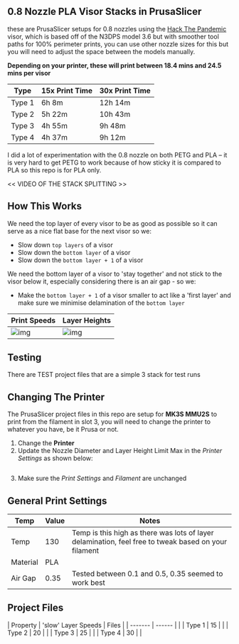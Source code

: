 ## 0.8 Nozzle PLA Visor Stacks in PrusaSlicer

these are PrusaSlicer setups for 0.8 nozzles using the [Hack The Pandemic](www.hackthepandemic.co.uk) visor, which is based off of the N3DPS model 3.6 but with smoother tool paths for 100% perimeter prints, you can use other nozzle sizes for this but you will need to adjust the space between the models manually.

**Depending on your printer, these will print between 18.4 mins and 24.5 mins per visor**

| Type | 15x Print Time | 30x Print Time |
| ------- | ------ | ------ |
| Type 1 | 6h 8m | 12h 14m |
| Type 2 | 5h 22m | 10h 43m |
| Type 3 | 4h 55m | 9h 48m |
| Type 4 | 4h 37m | 9h 12m |

I did a lot of experimentation with the 0.8 nozzle on both PETG and PLA – it is very hard to get PETG to work because of how sticky it is compared to PLA so this repo is for PLA only.

<< VIDEO OF THE STACK SPLITTING >>

## How This Works

We need the top layer of every visor to be as good as possible so it can serve as a nice flat base for the next visor so we:

* Slow down `top layers` of a visor
* Slow down the `bottom layer` of a visor
* Slow down the `bottom layer + 1` of a visor

We need the bottom layer of a visor to 'stay together' and not stick to the visor below it, especially considering there is an air gap - so we:

* Make the `bottom layer + 1` of a visor smaller to act like a 'first layer' and make sure we minimise delamination of the `bottom layer`


<PICTURE ABOUT SETUP OF FIRST LAYER>

| Print Speeds | Layer Heights |
| ------- | ------ |
| ![img]() | ![img]() |


## Testing

There are TEST project files that are a simple 3 stack for test runs


## Changing The Printer

The PrusaSlicer project files in this repo are setup for **MK3S MMU2S** to print from the filament in slot 3, you will need to change the printer to whatever you have, be it Prusa or not. 

1. Change the **Printer**
2. Update the Nozzle Diameter and Layer Height Limit Max in the *Printer Settings* as shown below:

<img here> 

3. Make sure the *Print Settings* and *Filament* are unchanged


## General Print Settings

| Temp | Value | Notes |
| ------- | ------ | ------ |
| Temp | 130 | Temp is this high as there was lots of layer delamination, feel free to tweak based on your filament |
| Material | PLA |  |
| Air Gap | 0.35 | Tested between 0.1 and 0.5, 0.35 seemed to work best |



## Project Files

| Property | 'slow' Layer Speeds | Files |
| ------- | ------ | <link> |
| Type 1 | 15 | <link> |
| Type 2 | 20 | <link> |
| Type 3 | 25 | <link> |
| Type 4 | 30 | <link> |

